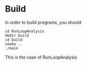 # Build
In order to build programs, you should 

    cd RunLoopAnalysis
    mkdir build
    cd build
    cmake ..
    ./main

This is the case of RunLoopAnalysis
